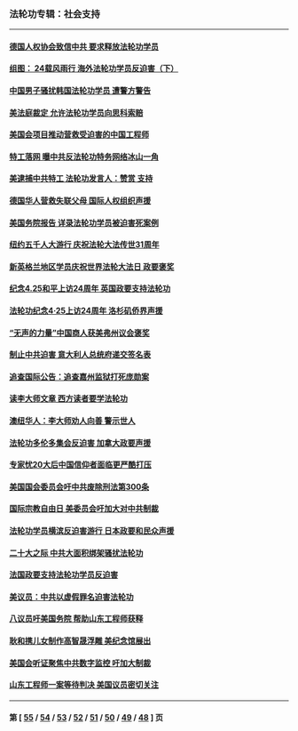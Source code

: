 ### 法轮功专辑：社会支持
---
#### [德国人权协会致信中共 要求释放法轮功学员](../../pages/nf4386/n14045330.md?08190430) 
#### [组图： 24载风雨行 海外法轮功学员反迫害（下）](../../pages/nf4386/n14030279.md?08190430) 
#### [中国男子骚扰韩国法轮功学员 遭警方警告](../../pages/nf4386/n14033245.md?08190430) 
#### [美法庭裁定 允许法轮功学员向思科索赔](../../pages/nf4386/n14030620.md?08190430) 
#### [美国会项目推动营救受迫害的中国工程师](../../pages/nf4386/n14019887.md?08190430) 
#### [特工落网 曝中共反法轮功特务网络冰山一角](../../pages/nf4386/n14006412.md?08190430) 
#### [美逮捕中共特工 法轮功发言人：赞赏 支持](../../pages/nf4386/n14005107.md?08190430) 
#### [德国华人营救失联父母 国际人权组织声援](../../pages/nf4386/n14002019.md?08190430) 
#### [美国务院报告 详录法轮功学员被迫害死案例](../../pages/nf4386/n13997752.md?08190430) 
#### [纽约五千人大游行 庆祝法轮大法传世31周年](../../pages/nf4386/n13995110.md?08190430) 
#### [新英格兰地区学员庆祝世界法轮大法日 政要褒奖](../../pages/nf4386/n13990800.md?08190430) 
#### [纪念4.25和平上访24周年 英国政要支持法轮功](../../pages/nf4386/n13984057.md?08190430) 
#### [法轮功纪念4·25上访24周年 洛杉矶侨界声援](../../pages/nf4386/n13978796.md?08190430) 
#### [“无声的力量”中国商人获美弗州议会褒奖](../../pages/nf4386/n13941208.md?08190430) 
#### [制止中共迫害 意大利人总统府递交签名表](../../pages/nf4386/n13933726.md?08190430) 
#### [追查国际公告：追查嘉州监狱打死庞勋案](../../pages/nf4386/n13933461.md?08190430) 
#### [读李大师文章 西方读者要学法轮功](../../pages/nf4386/n13925142.md?08190430) 
#### [澳纽华人：李大师劝人向善 警示世人](../../pages/nf4386/n13924146.md?08190430) 
#### [法轮功多伦多集会反迫害 加拿大政要声援](../../pages/nf4386/n13881303.md?08190430) 
#### [专家忧20大后中国信仰者面临更严酷打压](../../pages/nf4386/n13874993.md?08190430) 
#### [美国国会委员会吁中共废除刑法第300条](../../pages/nf4386/n13868121.md?08190430) 
#### [国际宗教自由日 美委员会吁加大对中共制裁](../../pages/nf4386/n13855021.md?08190430) 
#### [法轮功学员横滨反迫害游行 日本政要和民众声援](../../pages/nf4386/n13847132.md?08190430) 
#### [二十大之际 中共大面积绑架骚扰法轮功](../../pages/nf4386/n13846381.md?08190430) 
#### [法国政要支持法轮功学员反迫害](../../pages/nf4386/n13841970.md?08190430) 
#### [美议员：中共以虚假罪名迫害法轮功](../../pages/nf4386/n13841083.md?08190430) 
#### [八议员吁美国务院 帮助山东工程师获释](../../pages/nf4386/n13836379.md?08190430) 
#### [耿和携儿女制作高智晟浮雕 美纪念馆展出](../../pages/nf4386/n13829624.md?08190430) 
#### [美国会听证聚焦中共数字监控 吁加大制裁](../../pages/nf4386/n13825083.md?08190430) 
#### [山东工程师一案等待判决 美国议员密切关注](../../pages/nf4386/n13815065.md?08190430) 

---
#### 第 [ [55](./55.md?08190430) / [54](./54.md?08190430) / [53](./53.md?08190430) / [52](./52.md?08190430) / [51](./51.md?08190430) / [50](./50.md?08190430) / [49](./49.md?08190430) / [48](./48.md?08190430) ] 页

